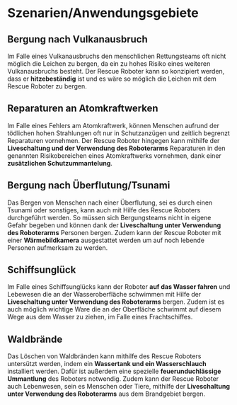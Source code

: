 # Szenarien/Anwendungsgebiete

## Bergung nach Vulkanausbruch
Im Falle eines Vulkanausbruchs den menschlichen Rettungsteams oft nicht möglich die Leichen zu bergen, da ein zu hohes Risiko eines weiteren Vulkanausbruchs besteht. Der Rescue Roboter kann so konzipiert werden, dass er **hitzebeständig** ist und es wäre so möglich die Leichen mit dem Rescue Roboter zu bergen.

## Reparaturen an Atomkraftwerken
Im Falle eines Fehlers am Atomkraftwerk, können Menschen aufrund der tödlichen hohen Strahlungen oft nur in Schutzanzügen und zeitlich begrenzt Reparaturen vornehmen. Der Rescue Roboter hingegen kann mithilfe der **Liveschaltung und der Verwendung des Roboterarms** Reparaturen in den genannten Risikobereichen eines Atomkraftwerks vornehmen, dank einer **zusätzlichen Schutzummantelung**.

## Bergung nach Überflutung/Tsunami
Das Bergen von Menschen nach einer Überflutung, sei es durch einen Tsunami oder sonstiges, kann auch mit Hilfe des Rescue Roboters durchgeführt werden. So müssen sich Bergungsteams nicht in eigene Gefahr begeben und können dank der **Liveschaltung unter Verwendung des Roboterarms** Personen bergen. Zudem kann der Rescue Roboter mit einer **Wärmebildkamera** ausgestattet werden um auf noch lebende Personen aufmerksam zu werden.

## Schiffsunglück
Im Falle eines Schiffsunglücks kann der Roboter **auf das Wasser fahren** und Lebewesen die an der Wasseroberfläche schwimmen mit Hilfe der **Liveschaltung unter Verwendung des Roboterarms** bergen. Zudem ist es auch möglich wichtige Ware die an der Oberfläche schwimmt auf diesem Wege aus dem Wasser zu ziehen, im Falle eines Frachtschiffes.

## Waldbrände
Das Löschen von Waldbränden kann mithilfe des Rescue Roboters untersützt werden, indem ein **Wassertank und ein Wasserschlauch** installiert werden. Dafür ist außerdem eine spezielle **feuerunduchlässige Ummantlung** des Roboters notwendig. Zudem kann der Rescue Roboter auch Lebenwesen, sein es Menschen oder Tiere, mithilfe der **Liveschaltung unter Verwendung des Roboterarms** aus dem Brandgebiet bergen.
